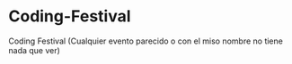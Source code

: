 # Coding-Festival
Coding Festival (Cualquier evento parecido o con el miso nombre no tiene nada que ver)
